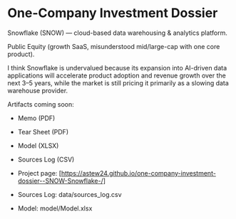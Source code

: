 # One-Company Investment Dossier

Snowflake (SNOW) — cloud-based data warehousing & analytics platform.

Public Equity (growth SaaS, misunderstood mid/large-cap with one core product).

I think Snowflake is undervalued because its expansion into AI-driven data applications will accelerate product adoption and revenue growth over the next 3–5 years, while the market is still pricing it primarily as a slowing data warehouse provider.

Artifacts coming soon:
- Memo (PDF)
- Tear Sheet (PDF)
- Model (XLSX)
- Sources Log (CSV)

- Project page: [https://astew24.github.io/one-company-investment-dossier--SNOW-Snowflake-/]
- Sources Log: data/sources_log.csv
- Model: model/Model.xlsx
